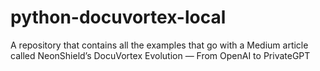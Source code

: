 # python-docuvortex-local
A repository that contains all the examples that go with a Medium article called NeonShield’s DocuVortex Evolution — From OpenAI to PrivateGPT
